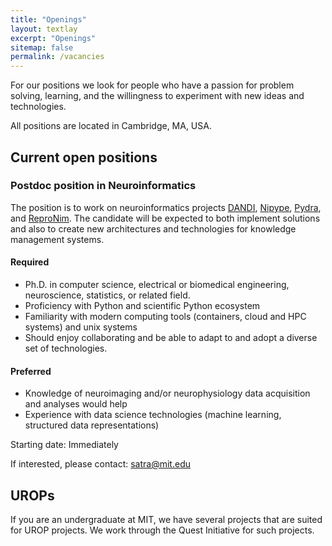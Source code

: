 ```yaml
---
title: "Openings"
layout: textlay
excerpt: "Openings"
sitemap: false
permalink: /vacancies
---
```


For our positions we look for people who have a passion for problem solving, 
learning, and the willingness to experiment with new ideas and technologies.

All positions are located in Cambridge, MA, USA. 

## Current open positions

### Postdoc position in Neuroinformatics

The position is to work on neuroinformatics projects [DANDI](https://dandiarchive.org), 
[Nipype](https://nipype.readthedocs.io/en/latest/), 
[Pydra](https://github.com/nipype/pydra), and [ReproNim](https://repronim.org).
The candidate will be expected to both implement solutions and also to create 
new architectures and technologies for knowledge management systems. 

#### Required

- Ph.D. in computer science, electrical or biomedical engineering, 
  neuroscience, statistics, or related field. 
- Proficiency with Python and scientific Python ecosystem
- Familiarity with modern computing tools (containers, cloud and HPC systems) 
  and unix systems
- Should enjoy collaborating and be able to adapt to and adopt a diverse set of 
  technologies.

#### Preferred

- Knowledge of neuroimaging and/or neurophysiology data acquisition and analyses 
  would help
- Experience with data science technologies (machine learning, structured data 
  representations)

Starting date: Immediately

If interested, please contact: satra@mit.edu

## UROPs
If you are an undergraduate at MIT, we have several projects that are suited for 
UROP projects. We work through the Quest Initiative for such projects.
